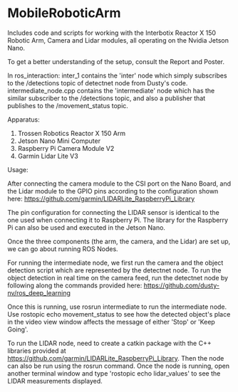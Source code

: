 # MobileRoboticArm
Includes code and scripts for working with the Interbotix Reactor X 150 Robotic Arm, Camera and Lidar modules, all operating on the Nvidia Jetson Nano. 

To get a better understanding of the setup, consult the Report and Poster. 


In ros_interaction:
inter_1 contains the 'inter' node which simply subscribes to the /detections topic of detectnet node from Dusty's code. 
intermediate_node.cpp contains the 'intermediate' node which has the similar subscriber to the /detections topic, and also a publisher that publishes to the /movement_status topic. 


Apparatus:

1. Trossen Robotics Reactor X 150 Arm
2. Jetson Nano Mini Computer
3. Raspberry Pi Camera Module V2
4. Garmin Lidar Lite V3


Usage:

After connecting the camera module to the CSI port on the Nano Board, and the Lidar module to the GPIO pins according to the configuration shown here: https://github.com/garmin/LIDARLite_RaspberryPi_Library

The pin configuration for connecting the LIDAR sensor is identical to the one used when connecting it to Raspberry Pi. 
The library for the Raspberry Pi can also be used and executed in the Jetson Nano. 

Once the three components (the arm, the camera, and the Lidar) are set up, we can go about running ROS Nodes. 

For running the intermediate node, we first run the camera and the object detection script which are represented by the detectnet node. To run the object detection in real time on the camera feed, run the detectnet node by following along the commands provided here: https://github.com/dusty-nv/ros_deep_learning

Once this is running, use rosrun intermediate to run the intermediate node.
Use rostopic echo movement_status to see how the detected object's place in the video view window affects the message of either 'Stop' or 'Keep Going'. 

To run the LIDAR node, need to create a catkin package with the C++ libraries provided at https://github.com/garmin/LIDARLite_RaspberryPi_Library.
Then the node can also be run using the rosrun command. Once the node is running, open another terminal window and type 'rostopic echo lidar_values' to see the LIDAR measurements displayed. 




